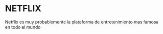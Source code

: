 #                                                                                        NETFLIX
Netflix es muy probablemente la plataforma de entretenimiento mas famosa en todo el mundo
